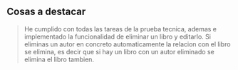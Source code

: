 ## Cosas a destacar

> He cumplido con todas las tareas de la prueba tecnica, ademas e implementado la funcionalidad de eliminar un libro y editarlo.
> Si eliminas un autor en concreto automaticamente la relacion con el libro se elimina, es decir que si hay un libro con un autor eliminado se elimina el libro tambien.